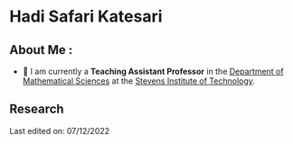 <h1 align="left"> Hadi Safari Katesari</h1>



## About Me :

- 🏢 I am currently a **Teaching Assistant Professor** in the [Department of Mathematical Sciences](https://www.stevens.edu/schaefer-school-engineering-science/departments/mathematical-sciences) at the [Stevens Institute of Technology](https://faculty.stevens.edu/hsafarik).



<h2 align="left"> Research</h2>














Last edited on: 07/12/2022
